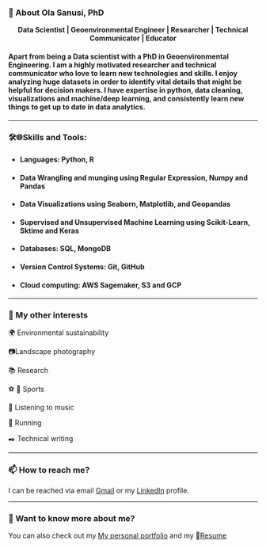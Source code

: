 ### 🧐 About Ola Sanusi, PhD

  <p align="center">
      <b>Data Scientist | Geoenvironmental Engineer | Researcher | Technical Communicator | Educator</b>
  </p>

#### Apart from being a Data scientist with a PhD in Geoenvironmental Engineering. I am a highly motivated researcher and technical communicator who love to learn new technologies and skills. I enjoy analyzing huge datasets in order to identify vital details that might be helpful for decision makers. I have expertise in python, data cleaning, visualizations and machine/deep learning, and consistently learn new things to get up to date in data analytics. 
---
 
### 🛠️🌐**Skills and Tools:**


- ####  Languages: Python, R

- ####  Data Wrangling and munging using Regular Expression, Numpy and Pandas 

- ####  Data Visualizations using Seaborn, Matplotlib, and Geopandas           

- #### Supervised and Unsupervised Machine Learning using Scikit-Learn, Sktime and Keras

- #### Databases: SQL, MongoDB

- ####  Version Control Systems: Git, GitHub

- #### Cloud computing: AWS Sagemaker, S3 and GCP

---

### 👯 My other interests

🌍 Environmental sustainability

:camera:Landscape photography

:books: Research

:soccer: :football: Sports

:musical_note: Listening to music

:running: Running

:black_nib: Technical writing

___

### 📫 How to reach me?

I can be reached via email [Gmail](osanusi21@gmail.com) or my [LinkedIn](https://www.linkedin.com/in/osanusi/) profile. 

___

### 💬 Want to know more about me?

You can also check out my [My personal portfolio](http://garimasingh.me) and my 📝[Resume](https://drive.google.com/file/d/1-FjLnnVVj6gdGoR5M5ZDb64CMsiqgdEk/view?usp=sharing)
<!---
oasanusi/oasanusi is a ✨ special ✨ repository because its `README.md` (this file) appears on your GitHub profile.
You can click the Preview link to take a look at your changes.
--->

